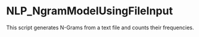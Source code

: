 # NLP_NgramModelUsingFileInput
This script generates N-Grams from a text file and counts their frequencies.
